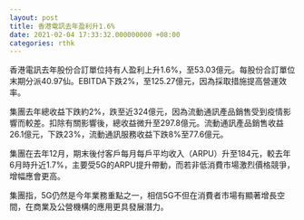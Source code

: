 ```yaml
---
layout: post
title: 香港電訊去年盈利升1.6%
date: 2021-02-04 17:33:32.000000000 +08:00
categories: rthk
---
```


香港電訊去年股份合訂單位持有人盈利上升1.6%，至53.03億元。每股份合訂單位末期分派40.97仙。EBITDA下跌2%，至125.27億元，因為採取措施提高營運效率。

集團去年總收益下跌約2%，跌至近324億元，因為流動通訊產品銷售受到疫情影響而較差。扣除有關影響後，總收益微升至297.8億元。流動通訊產品銷售收益26.1億元，下跌23%，流動通訊服務收益下跌8%至77.6億元。

集團在去年12月，期末後付客戶每月每戶平均收入（ARPU）升至184元，較去年6月時升近1.7%，主要受5G的ARPU提升帶動，而若非低消費市場激烈價格競爭，增幅應會更高。

集團指，5G仍然是今年業務重點之一，相信5G不但在消費者市場有顯著增長空間，在商業及公營機構的應用更具發展潛力。
